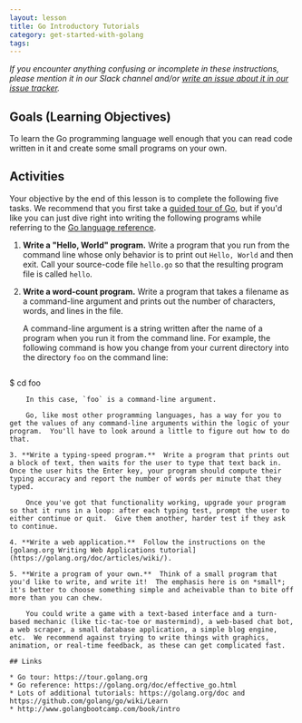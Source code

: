 ```yaml
---
layout: lesson
title: Go Introductory Tutorials
category: get-started-with-golang
tags:
---
```


*If you encounter anything confusing or incomplete in these instructions, please mention it in our Slack channel and/or [write an issue about it in our issue tracker](https://github.com/CodeForPhilly/decentralized-data/issues).*

## Goals (Learning Objectives)

To learn the Go programming language well enough that you can read code written in it and create some small programs on your own.

## Activities

Your objective by the end of this lesson is to complete the following five tasks.  We recommend that you first take a [guided tour of Go](https://tour.golang.org), but if you'd like you can just dive right into writing the following programs while referring to the [Go language reference](https://golang.org/doc/effective_go.html).

1. **Write a "Hello, World" program.**  Write a program that you run from the command line whose only behavior is to print out `Hello, World` and then exit.  Call your source-code file `hello.go` so that the resulting program file is called `hello`.

2. **Write a word-count program.**  Write a program that takes a filename as a command-line argument and prints out the number of characters, words, and lines in the file.
    
    A command-line argument is a string written after the name of a program when you run it from the command line.  For example, the following command is how you change from your current directory into the directory `foo` on the command line:  
    ```shell
$ cd foo
```  
    In this case, `foo` is a command-line argument.
    
    Go, like most other programming languages, has a way for you to get the values of any command-line arguments within the logic of your program.  You'll have to look around a little to figure out how to do that.

3. **Write a typing-speed program.**  Write a program that prints out a block of text, then waits for the user to type that text back in.  Once the user hits the Enter key, your program should compute their typing accuracy and report the number of words per minute that they typed.
    
    Once you've got that functionality working, upgrade your program so that it runs in a loop: after each typing test, prompt the user to either continue or quit.  Give them another, harder test if they ask to continue.

4. **Write a web application.**  Follow the instructions on the [golang.org Writing Web Applications tutorial](https://golang.org/doc/articles/wiki/).

5. **Write a program of your own.**  Think of a small program that you'd like to write, and write it!  The emphasis here is on *small*; it's better to choose something simple and acheivable than to bite off more than you can chew.
    
    You could write a game with a text-based interface and a turn-based mechanic (like tic-tac-toe or mastermind), a web-based chat bot, a web scraper, a small database application, a simple blog engine, etc.  We recommend against trying to write things with graphics, animation, or real-time feedback, as these can get complicated fast.

## Links

* Go tour: https://tour.golang.org
* Go reference: https://golang.org/doc/effective_go.html
* Lots of additional tutorials: https://golang.org/doc and https://github.com/golang/go/wiki/Learn
* http://www.golangbootcamp.com/book/intro


